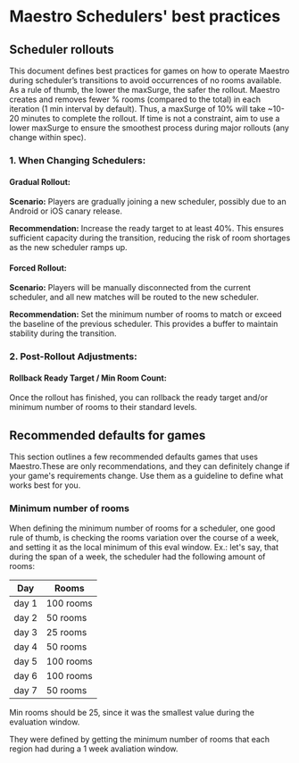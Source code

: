 # Maestro Schedulers' best practices

## Scheduler rollouts

This document defines best practices for games on how to operate Maestro during scheduler’s transitions to avoid occurrences of no rooms available.
As a rule of thumb, the lower the maxSurge, the safer the rollout. Maestro creates and removes fewer % rooms (compared to the total) in each iteration (1 min interval by default). Thus, a maxSurge of 10% will take ~10-20 minutes to complete the rollout. If time is not a constraint, aim to use a lower maxSurge to ensure the smoothest process during major rollouts (any change within spec).

### 1. When Changing Schedulers:

#### Gradual Rollout:

**Scenario:** Players are gradually joining a new scheduler, possibly due to an Android or iOS canary release.

**Recommendation:** Increase the ready target to at least 40%. This ensures sufficient capacity during the transition, reducing the risk of room shortages as the new scheduler ramps up.

#### Forced Rollout:

**Scenario:** Players will be manually disconnected from the current scheduler, and all new matches will be routed to the new scheduler.

**Recommendation:** Set the minimum number of rooms to match or exceed the baseline of the previous scheduler. This provides a buffer to maintain stability during the transition.

### 2. Post-Rollout Adjustments:

#### Rollback Ready Target / Min Room Count:

Once the rollout has finished, you can rollback the ready target and/or minimum number of rooms to their standard levels.


## Recommended defaults for games

This section outlines a few recommended defaults games that uses Maestro.These are only recommendations, and they can definitely change if your game's requirements change. Use them as a guideline to define what works best for you.

###  Minimum number of rooms

When defining the minimum number of rooms for a scheduler, one good rule of thumb, is checking the rooms variation over the course of a week, and setting it as the local minimum of this eval window. Ex.: let's say, that during the span of a week, the scheduler had the following amount of rooms:

| Day         | Rooms |
|--------------|--------|
| day 1        | 100 rooms     |
| day 2        | 50 rooms     | 
| day 3 |  25 rooms |
| day 4 | 50 rooms  |
| day 5        | 100 rooms   |
| day 6 |  100 rooms  |
| day 7 | 50 rooms  |

Min rooms should be 25, since it was the smallest value during the evaluation window.

They were defined by getting the minimum number of rooms that each region had during a 1 week avaliation window.
